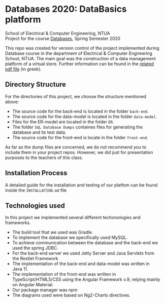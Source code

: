 # Databases 2020: DataBasics platform
School of Electrical & Computer Engineering, NTUA<br/>
Project for the course [Databases](https://www.ece.ntua.gr/en/undergraduate/courses/flow/2), Spring Semester 2020

This repo was created for version control of the project implemented during Database course in the department of Electrical & Computer Engireering School, NTUA. The main goal was the construction of a data management platform of a virtual store. Further information can be found in the [related pdf file](https://github.com/Milwaukee-Bugs-NTUA/DataBasics/blob/master/Project_2020.pdf) (in greek).

## Directory Structure

For the directories of this project, we choose the structure mentioned above:

* The source code for the back-end is located in the folder `back-end`.
* The source code for the data-model is located in the folder `data-model`.
* Files for the ER-model are located in the folder `ER`.
* The folder `SQL Database Dumps` containes files for generating the database and its test data.
* The source code for the front-end is locate in the folder `front-end`.

As far as the dump files are concerned, we do not recommend you to include them in your project repos. However, we did just for presentation purposes to the teachers of this class.


## Installation Process

A detailed guide for the installation and testing of our platfom can be found inside the `INSTALLATION.md` file

## Technologies used

In this project we implemented several different techonologies and frameworks. 

* The build tool that we used was Gradle.
* To implement the database we specifically used MySQL.
* To achieve communication between the database and the back-end we used the spring JDBC.
* For the back-end server we used Jetty Server and Java Servlets from the Restlet Framework.
* The implementation of the back-end and data-model was written in Java 11.
* The implementation of the front-end was written in TypeScript/HTML5/CSS using the Angular Framework v.9, relying mainly on Angular Material.
* Our package manager was npm 
* The diagrams used were based on Ng2-Charts directives.

